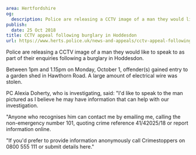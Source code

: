 ```yaml
area: Hertfordshire
og:
  description: Police are releasing a CCTV image of a man they would like to speak to as part of their enquiries following a burglary in Hoddesdon.
publish:
  date: 25 Oct 2018
title: CCTV appeal following burglary in Hoddesdon
url: https://www.herts.police.uk/news-and-appeals/cctv-appeal-following-burglary-in-hoddesdon-1976k
```

Police are releasing a CCTV image of a man they would like to speak to as part of their enquiries following a burglary in Hoddesdon.

Between 1pm and 1.15pm on Monday, October 1, offender(s) gained entry to a garden shed in Hawthorn Road. A large amount of electrical wire was stolen.

PC Alexia Doherty, who is investigating, said: "I'd like to speak to the man pictured as I believe he may have information that can help with our investigation.

"Anyone who recognises him can contact me by emailing me, calling the non-emergency number 101, quoting crime reference 41/42025/18 or report information online.

"If you'd prefer to provide information anonymously call Crimestoppers on 0800 555 111 or submit details here."
